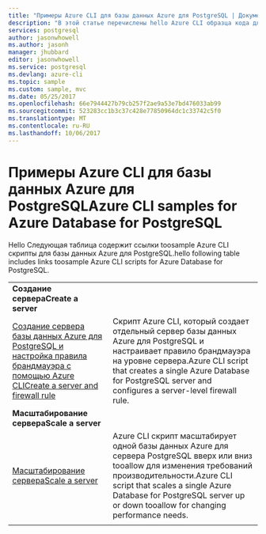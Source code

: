 ```yaml
---
title: "Примеры Azure CLI для базы данных Azure для PostgreSQL | Документация Майкрософт"
description: "В этой статье перечислены hello Azure CLI образца кода для взаимодействия с базой данных Azure для PostgreSQL."
services: postgresql
author: jasonwhowell
ms.author: jasonh
manager: jhubbard
editor: jasonwhowell
ms.service: postgresql
ms.devlang: azure-cli
ms.topic: sample
ms.custom: sample, mvc
ms.date: 05/25/2017
ms.openlocfilehash: 66e7944427b79cb257f2ae9a53e7bd476033ab99
ms.sourcegitcommit: 523283cc1b3c37c428e77850964dc1c33742c5f0
ms.translationtype: MT
ms.contentlocale: ru-RU
ms.lasthandoff: 10/06/2017
---
```

# <a name="azure-cli-samples-for-azure-database-for-postgresql"></a><span data-ttu-id="92502-103">Примеры Azure CLI для базы данных Azure для PostgreSQL</span><span class="sxs-lookup"><span data-stu-id="92502-103">Azure CLI samples for Azure Database for PostgreSQL</span></span> 
<span data-ttu-id="92502-104">Hello Следующая таблица содержит ссылки toosample Azure CLI скрипты для базы данных Azure для PostgreSQL.</span><span class="sxs-lookup"><span data-stu-id="92502-104">hello following table includes links toosample Azure CLI scripts for Azure Database for PostgreSQL.</span></span>

| |  |
|---|---|
|<span data-ttu-id="92502-105">**Создание сервера**</span><span class="sxs-lookup"><span data-stu-id="92502-105">**Create a server**</span></span>||
| [<span data-ttu-id="92502-106">Создание сервера базы данных Azure для PostgreSQL и настройка правила брандмауэра с помощью Azure CLI</span><span class="sxs-lookup"><span data-stu-id="92502-106">Create a server and firewall rule</span></span>](scripts/sample-create-server-and-firewall-rule.md?toc=%2fcli%2fazure%2ftoc.json) | <span data-ttu-id="92502-107">Скрипт Azure CLI, который создает отдельный сервер базы данных Azure для PostgreSQL и настраивает правило брандмауэра на уровне сервера.</span><span class="sxs-lookup"><span data-stu-id="92502-107">Azure CLI script that creates a single Azure Database for PostgreSQL server and configures a server-level firewall rule.</span></span> |
|<span data-ttu-id="92502-108">**Масштабирование сервера**</span><span class="sxs-lookup"><span data-stu-id="92502-108">**Scale a server**</span></span>||
| [<span data-ttu-id="92502-109">Масштабирование сервера</span><span class="sxs-lookup"><span data-stu-id="92502-109">Scale a server</span></span>](scripts/sample-scale-server-up-or-down.md?toc=%2fcli%2fazure%2ftoc.json) | <span data-ttu-id="92502-110">Azure CLI скрипт масштабирует одной базы данных Azure для сервера PostgreSQL вверх или вниз tooallow для изменения требований производительности.</span><span class="sxs-lookup"><span data-stu-id="92502-110">Azure CLI script that scales a single Azure Database for PostgreSQL server up or down tooallow for changing performance needs.</span></span> |
|||

